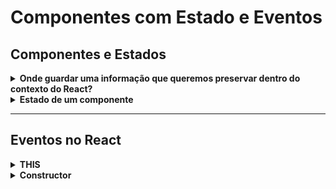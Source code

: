 # Componentes com Estado e Eventos

## Componentes e Estados

<details>
  <summary><strong>Onde guardar uma informação que queremos preservar dentro do contexto do React?</strong></summary><br />
  
  * No estado do componente!!
</details>

<details>
  <summary><strong>Estado de um componente</strong></summary><br />

  * Uma aplicação vai ter vários componentes, e cada um desses componentes vai ter o seu estado.

  * O Estado de um componente é um lugar especial que todo componente tem para armazenar **informações que devem persistir enquanto a tela não for fechada ou atualizada**. É o filtro selecionado, o item da lista destacado, o carrinho de compras, tudo isso e mais!

  * No _React_, cada componente cuida das suas informações, e o React garante que todas estejam atualizadas de maneira otimizada.

  


Local especial onde armazena as informações que vão ficar persistentes independende do que aconteça com os componentes

Se o componente estiver na tela, ele vai ter essa informação guardada lá.

Cada componente vai ter esse _local_ para guardar informação que é o **estado**

Se houverem 4 componentes, vão ter 4 estados diferentes
Cada componente vai ter seu estado
Um não enxerga o estado do outro
E se tiver um componente pai, ele vai ter o estado dele e só. Um componente **NUNCA** enxerga o componente de outro componente
Cada componente guarda o seu conjunto de informações

</details>

---

## Eventos no React
<details>
  <summary><strong>THIS</strong></summary><br />

  * É um objeto que o JS cria e entrega para nós.
Representa aquela class/componente com tudo que eles tem.
Dentro do THIS tem a props
Assunto anterior acessavamos somente o this.props
  
</details>

<details>
  <summary><strong>Constructor</strong></summary><br />

  * 
  
</details>